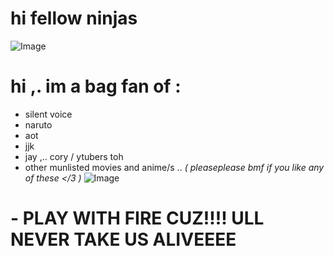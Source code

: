 # hi fellow ninjas
![Image](https://github.com/user-attachments/assets/f018fcb8-0b2c-4265-86b5-37debed63577)
# hi ,. im a bag fan of :
- silent voice
- naruto 
- aot 
- jjk 
- jay ,.. cory / ytubers toh
- other munlisted movies and anime/s ..
*( pleaseplease bmf if you like any of these </3 )*
![Image](https://github.com/user-attachments/assets/d0bd58d6-9866-4b13-8c2c-ef51f6ede66e)
# - PLAY WITH FIRE CUZ!!!! ULL NEVER TAKE US ALIVEEEE 
